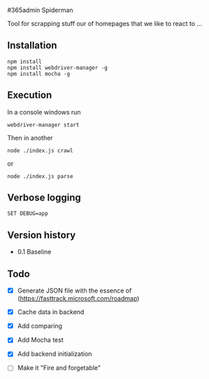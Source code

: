 #365admin Spiderman

Tool for scrapping stuff our of homepages that we like to react to ...

## Installation

    npm install 
    npm install webdriver-manager -g
    npm install mocha -g

## Execution

In a console windows run 

    webdriver-manager start

Then in another

    node ./index.js crawl

or

    node ./index.js parse


## Verbose logging

    SET DEBUG=app

## Version history

- 0.1 Baseline

## Todo

- [x] Generate JSON file with the essence of (https://fasttrack.microsoft.com/roadmap)
- [x] Cache data in backend
- [x] Add comparing
- [x] Add Mocha test
- [x] Add backend initialization 
- [ ] Make it "Fire and forgetable"




